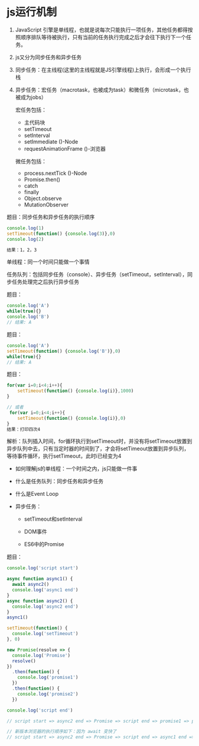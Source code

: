 # js运行机制

1. JavaScript 引擎是单线程，也就是说每次只能执行一项任务，其他任务都得按照顺序排队等待被执行，只有当前的任务执行完成之后才会往下执行下一个任务。

2. js又分为同步任务和异步任务
3. 同步任务：在主线程(这里的主线程就是JS引擎线程)上执行，会形成一个执行栈
4. 异步任务：宏任务（macrotask，也被成为task）和微任务（microtask，也被成为jobs）

    宏任务包括：
    - 主代码块
    - setTimeout
    - setInterval
    - setImmediate ()-Node
    - requestAnimationFrame ()-浏览器
    
    微任务包括：
    - process.nextTick ()-Node
    - Promise.then()
    - catch
    - finally
    - Object.observe
    - MutationObserver

题目：同步任务和异步任务的执行顺序
    
```js
console.log(1)
setTimeout(function() {console.log(3)},0)
console.log(2)

结果：1，2，3
```
    
单线程：同一个时间只能做一个事情
    
任务队列：包括同步任务（console）、异步任务（setTimeout，setInterval），同步任务处理完之后执行异步任务
        
题目：
    
```js
console.log('A')
while(true){}
console.log('B')
// 结果: A
```
    
题目：
    
```js
console.log('A')
setTimeout(function() {console.log('B')},0)
while(true){}
// 结果: A
```
    
题目：
    
```js
for(var i=0;i<4;i++){
    setTimeout(function() {console.log(i)},1000)
}

// 或者
 for(var i=0;i<4;i++){
    setTimeout(function() {console.log(i)},0)
}
结果：打印四次4
```
    
解析：队列插入时间，for循环执行到setTimeout时，并没有将setTimeout放置到异步队列中去，只有当定时器的时间到了，才会将setTimeout放置到异步队列，等待事件循环，执行setTimeout，此时i已经变为4
    
- 如何理解js的单线程：一个时间之内，js只能做一件事
    
- 什么是任务队列：同步任务和异步任务
    
- 什么是Event Loop
    
- 异步任务：
        
    - setTimeout和setInterval
        
    - DOM事件
        
    -  ES6中的Promise

题目：

```js
console.log('script start')

async function async1() {
  await async2()
  console.log('async1 end')
}
async function async2() {
  console.log('async2 end')
}
async1()

setTimeout(function() {
  console.log('setTimeout')
}, 0)

new Promise(resolve => {
  console.log('Promise')
  resolve()
})
  .then(function() {
    console.log('promise1')
  })
  .then(function() {
    console.log('promise2')
  })

console.log('script end')

// script start => async2 end => Promise => script end => promise1 => promise2 => async1 end => setTimeout

// 新版本浏览器的执行顺序如下：因为 await 变快了
// script start => async2 end => Promise => script end => async1 end => promise1 => promise2 =>setTimeout
```
